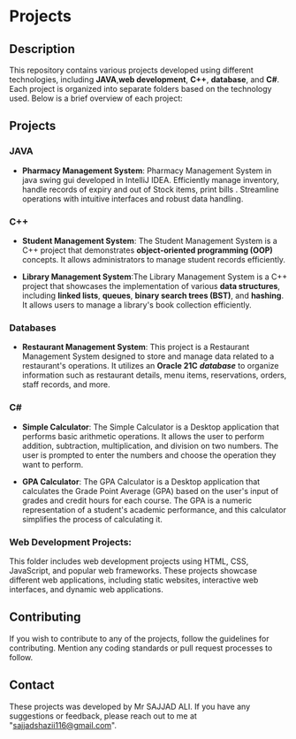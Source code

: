 # Projects

## Description

This repository contains various projects developed using different technologies, including **JAVA**,**web development**, **C++**, **database**, and **C#**. Each project is organized into separate folders based on the technology used. Below is a brief overview of each project:

## Projects

### JAVA
- **Pharmacy Management System**: Pharmacy Management System in java swing gui developed in IntelliJ IDEA. Efficiently manage inventory, handle records of expiry and out of Stock items, print bills . Streamline operations with intuitive interfaces and robust data handling.

### C++
- **Student Management System**: The Student Management System is a C++ project that demonstrates **object-oriented programming (OOP)** concepts. It allows administrators to manage student records efficiently.

- **Library Management System**:The Library Management System is a C++ project that showcases the implementation of various **data structures**, including **linked lists**, **queues**, **binary search trees (BST)**, and **hashing**. It allows users to manage a library's book collection efficiently.

### Databases
- **Restaurant Management System**: This project is a Restaurant Management System designed to store and manage data related to a restaurant's operations. It utilizes an **Oracle 21C** ***database*** to organize information such as restaurant details, menu items, reservations, orders, staff records, and more.

### C#
- **Simple Calculator**: The Simple Calculator is a Desktop application that performs basic arithmetic operations. It allows the user to perform addition, subtraction, multiplication, and division on two numbers. The user is prompted to enter the numbers and choose the operation they want to perform.

- **GPA Calculator**: The GPA Calculator is a Desktop application that calculates the Grade Point Average (GPA) based on the user's input of grades and credit hours for each course. The GPA is a numeric representation of a student's academic performance, and this calculator simplifies the process of calculating it.

### Web Development Projects:
This folder includes web development projects using HTML, CSS, JavaScript, and popular web frameworks. These projects showcase different web applications, including static websites, interactive web interfaces, and dynamic web applications.

## Contributing

If you wish to contribute to any of the projects, follow the guidelines for contributing. Mention any coding standards or pull request processes to follow.

## Contact

These projects was developed by Mr SAJJAD ALI. If you have any suggestions or feedback, please reach out to me at "sajjadshazii116@gmail.com".

